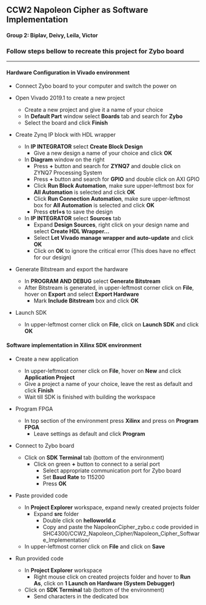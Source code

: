 ## CCW2 Napoleon Cipher as Software Implementation
#### Group 2: Biplav, Deivy, Leila, Victor
 
 
### Follow steps bellow to recreate this project for Zybo board

---

#### Hardware Configuration in Vivado environment

- Connect Zybo board to your computer and switch the power on
- Open Vivado 2019.1 to create a new project
  - Create a new project and give it a name of your choice
  - In **Default Part** window select **Boards** tab and search for **Zybo**
  - Select the board and click **Finish**

- Create Zynq IP block with HDL wrapper
  - In **IP INTEGRATOR** select **Create Block Design**
    - Give a new design a name of your choice and click **OK**
  - In **Diagram** window on the right
    - Press **+** button and search for **ZYNQ7** and double click on ZYNQ7 Processing System
    - Press **+** button and search for **GPIO** and double click on AXI GPIO
    - Click **Run Block Automation**, make sure upper-leftmost box for **All Automation** is selected and click **OK**
    - Click **Run Connection Automation**, make sure upper-leftmost box for **All Automation** is selected and click **OK**
    - Press **ctrl+s** to save the design
  - In **IP INTEGRATOR** select **Sources** tab
    - Expand **Design Sources**, right click on your design name and select **Create HDL Wrapper...**
    - Select **Let Vivado manage wrapper and auto-update** and click **OK**
    - Click on **OK** to ignore the critical error (This does have no effect for our design)
  
- Generate Bitstream and export the hardware
  - In **PROGRAM AND DEBUG** select **Generate Bitstream**
  - After Bitstream is generated, in upper-leftmost corner click on **File**, hover on **Export** and select **Export Hardware**
    - Mark **Include Bitstream** box and click **OK**

- Launch SDK
  - In upper-leftmost corner click on **File**, click on **Launch SDK** and click **OK**


#### Software implementation in Xilinx SDK environment

- Create a new application
  - In upper-leftmost corner click on **File**, hover on **New** and click **Application Project**
  - Give a project a name of your choice, leave the rest as default and click **Finish**
  - Wait till SDK is finished with building the workspace

- Program FPGA
  - In top section of the environment press **Xilinx** and press on **Program FPGA**
    - Leave settings as default and click **Program**

- Connect to Zybo board
  - Click on **SDK Terminal** tab (bottom of the environment)
    - Click on green **+** button to connect to a serial port
      - Select appropriate communication port for Zybo board
      - Set **Baud Rate** to 115200
      - Press **OK**

- Paste provided code
  - In **Project Explorer** workspace, expand newly created projects folder
    - Expand **src** folder
      - Double click on **helloworld.c**
      - Copy and paste the NapoleonCipher_zybo.c code provided in SHC4300/CCW2_Napoleon_Cipher/Napoleon_Cipher_Software_Implementation/
  - In upper-leftmost corner click on **File** and click on **Save**

- Run provided code
  - In **Project Explorer** workspace
    - Right mouse click on created projects folder and hover to **Run As**, click on **1 Launch on Hardware (System Debugger)**
  - Click on **SDK Terminal** tab (bottom of the environment)
    - Send characters in the dedicated box
